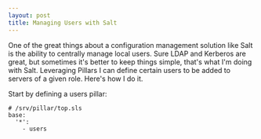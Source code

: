 ```yaml
---
layout: post
title: Managing Users with Salt
---
```


One of the great things about a configuration management solution like Salt is the ability to centrally manage local users. Sure LDAP and Kerberos are great, but sometimes it's better to keep things simple, that's what I'm doing with Salt. Leveraging Pillars I can define certain users to be added to servers of a given role. Here's how I do it.

Start by defining a users pillar:

``` 
# /srv/pillar/top.sls
base:
  '*':
    - users
```

